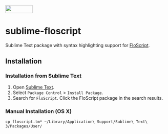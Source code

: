 <a href="https://github.com/ioflo/ioflo"><img src="https://github.com/ioflo/ioflo/blob/master/docs/images/floscript_logo.png?raw=true" height="25" width="85"></a>

# sublime-floscript
Sublime Text package with syntax highlighting support for [FloScript](https://github.com/ioflo/ioflo).

## Installation

### Installation from Sublime Text
1. Open [Sublime Text](http://www.sublimetext.com/).
2. Select `Package Control` > `Install Package`. 
3. Search for `FloScript`. Click the FloScript package in the search results.

### Manual Installation (OS X)
```cp floscript.tm* ~/Library/Application\ Support/Sublime\ Text\ 3/Packages/User/```
